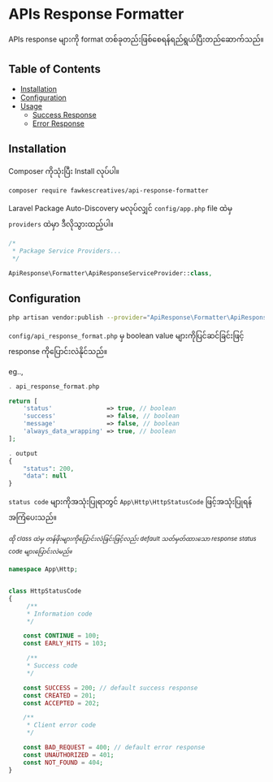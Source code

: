 # APIs Response Formatter

APIs response များကို format တစ်ခုတည်းဖြစ်စေရန်ရည်ရွယ်ပြီးတည်ဆောက်သည်။

## Table of Contents

<p>

- [Installation](#installation)
- [Configuration](#configuration)
- [Usage](docs/usage.md#usage)
    - [Success Response](docs/usage.md#success-response)
    - [Error Response](docs/usage.md#error-response)
</p>

## Installation

Composer ကိုသုံးပြီး Install လုပ်ပါ။

```bash
composer require fawkescreatives/api-response-formatter
```

Laravel Package Auto-Discovery မလုပ်လျှင် `config/app.php` file ထဲမှ `providers` ထဲမှာ ဒီလိုသွားထည့်ပါ။

```php
/*
 * Package Service Providers...
 */

ApiResponse\Formatter\ApiResponseServiceProvider::class,
```

## Configuration
```bash
php artisan vendor:publish --provider="ApiResponse\Formatter\ApiResponseServiceProvider"
```


``config/api_response_format.php`` မှ boolean value များကိုပြင်ဆင်ခြင်းဖြင့် response ကိုပြောင်းလဲနိုင်သည်။

eg..,
```php
. api_response_format.php

return [
    'status'               => true, // boolean
    'success'              => false, // boolean
    'message'              => false, // boolean
    'always_data_wrapping' => true, // boolean
];

. output
{
    "status": 200,
    "data": null
}
```

``status code`` များကိုအသုံးပြုရာတွင် ``App\Http\HttpStatusCode`` ဖြင့်အသုံးပြုရန် အကြံပေးသည်။

<small>_ထို class ထဲမှ တန်ဖိုးများကိုပြောင်းလဲခြင်းဖြင့်လည်း default သတ်မှတ်ထားသော response status code များပြောင်းလဲမည်။_</small>

```php
namespace App\Http;


class HttpStatusCode
{
     /**
     * Information code
     */

    const CONTINUE = 100;
    const EARLY_HITS = 103;

     /**
     * Success code
     */

    const SUCCESS = 200; // default success response
    const CREATED = 201;
    const ACCEPTED = 202;

    /**
     * Client error code
     */

    const BAD_REQUEST = 400; // default error response
    const UNAUTHORIZED = 401;
    const NOT_FOUND = 404;
}
```

